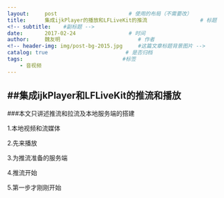 ```yaml
---
layout:     post                       # 使用的布局（不需要改）
title:      集成ijkPlayer的播放和LFLiveKit的推流                 # 标题 
<!-- subtitle:    #副标题 -->
date:       2017-02-24                 # 时间
author:     魏友明                         # 作者
<!-- header-img: img/post-bg-2015.jpg     #这篇文章标题背景图片 -->
catalog: true                         # 是否归档
tags:                                #标签
    - 音视频
---
```



##集成ijkPlayer和LFLiveKit的推流和播放 
---
###本文只讲述推流和拉流及本地服务端的搭建

1.本地视频和流媒体

2.先来播放

3.为推流准备的服务端

4.推流开始

5.第一步才刚刚开始

 